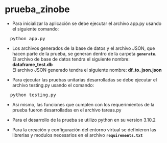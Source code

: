 # prueba_zinobe

* Para inicializar la aplicación se debe ejecutar el archivo app.py usando el siguiente comando:
<pre>
  python app.py
</pre>

* Los archivos generados de la base de datos y el archivo JSON, que hacen parte de la prueba, se generan dentro de la carpeta <code><b>generate</b></code>.
<br>El archivo de base de datos tendra el siguiente nombre: <b>dataframe_test.db</b>
<br>El archivo JSON generado  tendra el siguiente nombre: <b>df_to_json.json</b>

* Para ejecutar las pruebas unitarias desarrolladas se debe ejecutar el archivo testing.py usando el comando:
<pre>
  python testing.py
</pre>

* Asi mismo, las funciones que cumplen con los requerimientos de la prueba fueron desarrolladas en el archivo tareas.py

* Para el desarrollo de la prueba se utilizo python en su version 3.10.2

* Para la creación y configuración del entorno virtual se definieron las librerias y modulos necesarios en el archivo <code><b>requirements.txt</b></code>
